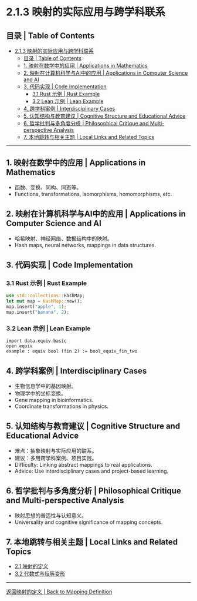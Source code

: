 # 2.1.3 映射的实际应用与跨学科联系

## 目录 | Table of Contents

- [2.1.3 映射的实际应用与跨学科联系](#213-映射的实际应用与跨学科联系)
  - [目录 | Table of Contents](#目录--table-of-contents)
  - [1. 映射在数学中的应用 | Applications in Mathematics](#1-映射在数学中的应用--applications-in-mathematics)
  - [2. 映射在计算机科学与AI中的应用 | Applications in Computer Science and AI](#2-映射在计算机科学与ai中的应用--applications-in-computer-science-and-ai)
  - [3. 代码实现 | Code Implementation](#3-代码实现--code-implementation)
    - [3.1 Rust 示例 | Rust Example](#31-rust-示例--rust-example)
    - [3.2 Lean 示例 | Lean Example](#32-lean-示例--lean-example)
  - [4. 跨学科案例 | Interdisciplinary Cases](#4-跨学科案例--interdisciplinary-cases)
  - [5. 认知结构与教育建议 | Cognitive Structure and Educational Advice](#5-认知结构与教育建议--cognitive-structure-and-educational-advice)
  - [6. 哲学批判与多角度分析 | Philosophical Critique and Multi-perspective Analysis](#6-哲学批判与多角度分析--philosophical-critique-and-multi-perspective-analysis)
  - [7. 本地跳转与相关主题 | Local Links and Related Topics](#7-本地跳转与相关主题--local-links-and-related-topics)

---

## 1. 映射在数学中的应用 | Applications in Mathematics

- 函数、变换、同构、同态等。
- Functions, transformations, isomorphisms, homomorphisms, etc.

## 2. 映射在计算机科学与AI中的应用 | Applications in Computer Science and AI

- 哈希映射、神经网络、数据结构中的映射。
- Hash maps, neural networks, mappings in data structures.

## 3. 代码实现 | Code Implementation

### 3.1 Rust 示例 | Rust Example

```rust
use std::collections::HashMap;
let mut map = HashMap::new();
map.insert("apple", 1);
map.insert("banana", 2);
```

### 3.2 Lean 示例 | Lean Example

```lean
import data.equiv.basic
open equiv
example : equiv bool (fin 2) := bool_equiv_fin_two
```

## 4. 跨学科案例 | Interdisciplinary Cases

- 生物信息学中的基因映射。
- 物理学中的坐标变换。
- Gene mapping in bioinformatics.
- Coordinate transformations in physics.

## 5. 认知结构与教育建议 | Cognitive Structure and Educational Advice

- 难点：抽象映射与实际应用的联系。
- 建议：多用跨学科案例、项目实践。
- Difficulty: Linking abstract mappings to real applications.
- Advice: Use interdisciplinary cases and project-based learning.

## 6. 哲学批判与多角度分析 | Philosophical Critique and Multi-perspective Analysis

- 映射思想的普适性与认知意义。
- Universality and cognitive significance of mapping concepts.

## 7. 本地跳转与相关主题 | Local Links and Related Topics

- [2.1 映射的定义](../2.1-映射的定义.md)
- [3.2 代数式与恒等变形](../../3-数与代数/3.2-代数式与恒等变形.md)

---

[返回映射的定义 | Back to Mapping Definition](../2.1-映射的定义.md)
